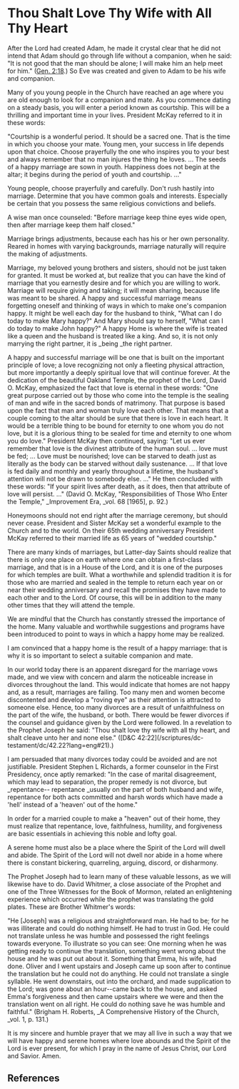 # Thou Shalt Love Thy Wife with All Thy Heart

After the Lord had created Adam, he made it crystal clear that he did not
intend that Adam should go through life without a companion, when he said: "It
is not good that the man should be alone; I will make him an help meet for
him." ([Gen. 2:18](/scriptures/ot/gen/2.18?lang=eng#17).) So Eve was created
and given to Adam to be his wife and companion.

Many of you young people in the Church have reached an age where you are old
enough to look for a companion and mate. As you commence dating on a steady
basis, you will enter a period known as courtship. This will be a thrilling
and important time in your lives. President McKay referred to it in these
words:

"Courtship is a wonderful period. It should be a sacred one. That is the time
in which you choose your mate. Young men, your success in life depends upon
that choice. Choose prayerfully the one who inspires you to your best and
always remember that no man injures the thing he loves. ... The seeds of a happy
marriage are sown in youth. Happiness does not begin at the altar; it begins
during the period of youth and courtship. ..."

Young people, choose prayerfully and carefully. Don't rush hastily into
marriage. Determine that you have common goals and interests. Especially be
certain that you possess the same religious convictions and beliefs.

A wise man once counseled: "Before marriage keep thine eyes wide open, then
after marriage keep them half closed."

Marriage brings adjustments, because each has his or her own personality.
Reared in homes with varying backgrounds, marriage naturally will require the
making of adjustments.

Marriage, my beloved young brothers and sisters, should not be just taken for
granted. It must be worked at, but realize that you can have the kind of
marriage that you earnestly desire and for which you are willing to work.
Marriage will require giving and taking; it will mean sharing, because life
was meant to be shared. A happy and successful marriage means forgetting
oneself and thinking of ways in which to make one's companion happy. It might
be well each day for the husband to think, "What can I do today to make Mary
happy?" And Mary should say to herself, "What can I do today to make John
happy?" A happy Home is where the wife is treated like a queen and the husband
is treated like a king. And so, it is not only marrying the right partner, it
is _being _the right partner.

A happy and successful marriage will be one that is built on the important
principle of love; a love recognizing not only a fleeting physical attraction,
but more importantly a deeply spiritual love that will continue forever. At
the dedication of the beautiful Oakland Temple, the prophet of the Lord, David
O. McKay, emphasized the fact that love is eternal in these words: "One great
purpose carried out by those who come into the temple is the sealing of man
and wife in the sacred bonds of matrimony. That purpose is based upon the fact
that man and woman truly love each other. That means that a couple coming to
the altar should be sure that there is love in each heart. It would be a
terrible thing to be bound for eternity to one whom you do not love, but it is
a glorious thing to be sealed for time and eternity to one whom you do love."
President McKay then continued, saying: "Let us ever remember that love is the
divinest attribute of the human soul. ... love must be fed; ... Love must be
nourished; love can be starved to death just as literally as the body can be
starved without daily sustenance. ... If that love is fed daily and monthly and
yearly throughout a lifetime, the husband's attention will not be drawn to
somebody else. ..." He then concluded with these words: "If your spirit lives
after death, as it does, then that attribute of love will persist. ..." (David
O. McKay, "Responsibilities of Those Who Enter the Temple," _Improvement Era,
_vol. 68 [1965], p. 92.)

Honeymoons should not end right after the marriage ceremony, but should never
cease. President and Sister McKay set a wonderful example to the Church and to
the world. On their 65th wedding anniversary President McKay referred to their
married life as 65 years of "wedded courtship."

There are many kinds of marriages, but Latter-day Saints should realize that
there is only one place on earth where one can obtain a first-class marriage,
and that is in a House of the Lord, and it is one of the purposes for which
temples are built. What a worthwhile and splendid tradition it is for those
who are married and sealed in the temple to return each year on or near their
wedding anniversary and recall the promises they have made to each other and
to the Lord. Of course, this will be in addition to the many other times that
they will attend the temple.

We are mindful that the Church has constantly stressed the importance of the
home. Many valuable and worthwhile suggestions and programs have been
introduced to point to ways in which a happy home may be realized.

I am convinced that a happy home is the result of a happy marriage: that is
why it is so important to select a suitable companion and mate.

In our world today there is an apparent disregard for the marriage vows made,
and we view with concern and alarm the noticeable increase in divorces
throughout the land. This would indicate that homes are not happy and, as a
result, marriages are failing. Too many men and women become discontented and
develop a "roving eye" as their attention is attracted to someone else. Hence,
too many divorces are a result of unfaithfulness on the part of the wife, the
husband, or both. There would be fewer divorces if the counsel and guidance
given by the Lord were followed. In a revelation to the Prophet Joseph he
said: "Thou shalt love thy wife with all thy heart, and shalt cleave unto her
and none else." ([D&amp;C 42:22](/scriptures/dc-
testament/dc/42.22?lang=eng#21).)

I am persuaded that many divorces today could be avoided and are not
justifiable. President Stephen L Richards, a former counselor in the First
Presidency, once aptly remarked: "In the case of marital disagreement, which
may lead to separation, the proper remedy is not divorce, but _repentance--
repentance _usually on the part of both husband and wife, repentance for both
acts committed and harsh words which have made a 'hell' instead of a 'heaven'
out of the home."

In order for a married couple to make a "heaven" out of their home, they must
realize that repentance, love, faithfulness, humility, and forgiveness are
basic essentials in achieving this noble and lofty goal.

A serene home must also be a place where the Spirit of the Lord will dwell and
abide. The Spirit of the Lord will not dwell nor abide in a home where there
is constant bickering, quarreling, arguing, discord, or disharmony.

The Prophet Joseph had to learn many of these valuable lessons, as we will
likewise have to do. David Whitmer, a close associate of the Prophet and one
of the Three Witnesses for the Book of Mormon, related an enlightening
experience which occurred while the prophet was translating the gold plates.
These are Brother Whitmer's words:

"He [Joseph] was a religious and straightforward man. He had to be; for he was
illiterate and could do nothing himself. He had to trust in God. He could not
translate unless he was humble and possessed the right feelings towards
everyone. To illustrate so you can see: One morning when he was getting ready
to continue the translation, something went wrong about the house and he was
put out about it. Something that Emma, his wife, had done. Oliver and I went
upstairs and Joseph came up soon after to continue the translation but he
could not do anything. He could not translate a single syllable. He went
downstairs, out into the orchard, and made supplication to the Lord; was gone
about an hour--came back to the house, and asked Emma's forgiveness and then
came upstairs where we were and then the translation went on all right. He
could do nothing save he was humble and faithful." (Brigham H. Roberts, _A
Comprehensive History of the Church, _vol. 1, p. 131.)

It is my sincere and humble prayer that we may all live in such a way that we
will have happy and serene homes where love abounds and the Spirit of the Lord
is ever present, for which I pray in the name of Jesus Christ, our Lord and
Savior. Amen.

## References

